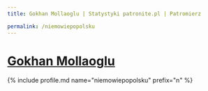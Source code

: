 ```yaml
---
title: Gokhan Mollaoglu | Statystyki patronite.pl | Patromierz

permalink: /niemowiepopolsku
---
```


# [Gokhan Mollaoglu](https://patronite.pl/niemowiepopolsku)

{% include profile.md name="niemowiepopolsku" prefix="n" %}
